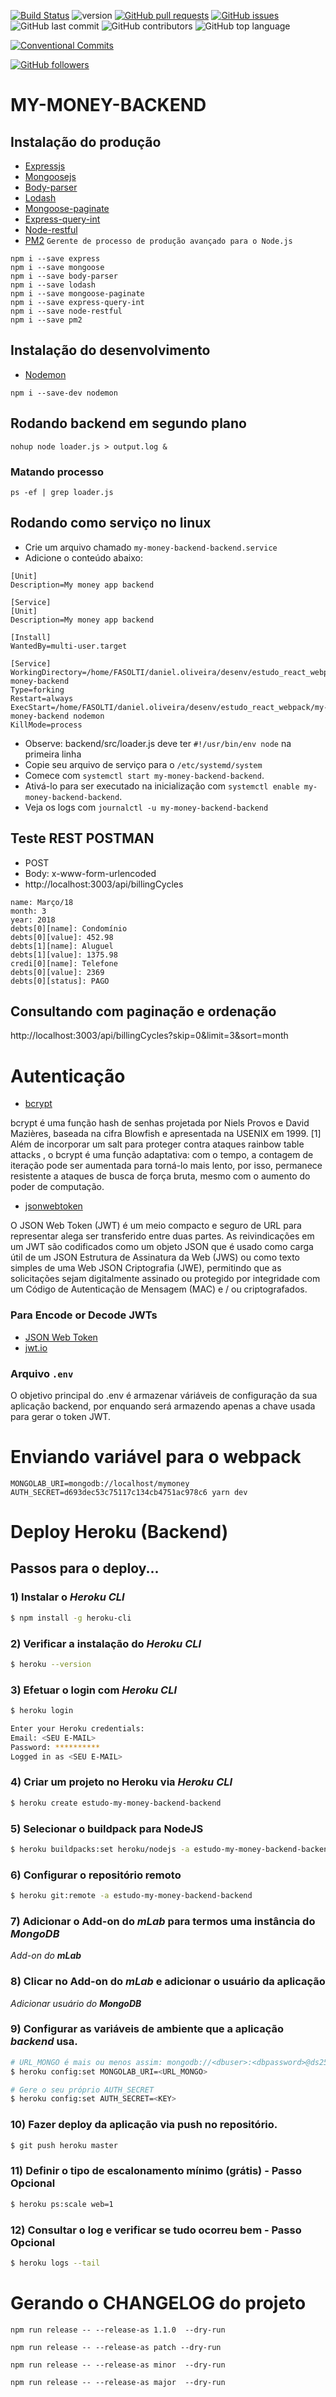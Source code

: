 [![Build Status](https://travis-ci.org/danielso2007/my-money-backend.svg?branch=master)](https://travis-ci.org/danielso2007/my-money-backend)
![version](https://img.shields.io/badge/version-1.0.0-blue.svg)
[![GitHub pull requests](https://img.shields.io/github/issues-pr-raw/danielso2007/my-money-backend.svg)](https://github.com/danielso2007/my-money-backend/pulls)
[![GitHub issues](https://img.shields.io/github/issues/danielso2007/my-money-backend.svg)](https://github.com/danielso2007/my-money-backend/issues?q=is%3Aopen+is%3Aissue)
![GitHub last commit](https://img.shields.io/github/last-commit/danielso2007/my-money-backend.svg)
![GitHub contributors](https://img.shields.io/github/contributors/danielso2007/my-money-backend.svg)
![GitHub top language](https://img.shields.io/github/languages/top/danielso2007/my-money-backend.svg)

[![Conventional Commits](https://img.shields.io/badge/Conventional%20Commits-1.0.0-yellow.svg)](https://conventionalcommits.org)

[![GitHub followers](https://img.shields.io/github/followers/danielso2007.svg?label=Follow&style=social)](https://github.com/danielso2007?tab=followers)

# MY-MONEY-BACKEND

## Instalação do produção

- [Expressjs](https://expressjs.com/pt-br/)
- [Mongoosejs](https://mongoosejs.com/)
- [Body-parser](https://www.npmjs.com/package/body-parser)
- [Lodash](https://lodash.com/)
- [Mongoose-paginate](https://github.com/edwardhotchkiss/mongoose-paginate)
- [Express-query-int](https://www.npmjs.com/package/express-query-int)
- [Node-restful](https://github.com/baugarten/node-restful)
- [PM2](http://pm2.keymetrics.io/) `Gerente de processo de produção avançado para o Node.js`

```shell
npm i --save express
npm i --save mongoose
npm i --save body-parser
npm i --save lodash
npm i --save mongoose-paginate
npm i --save express-query-int
npm i --save node-restful
npm i --save pm2
```

## Instalação do desenvolvimento

- [Nodemon](https://nodemon.io/)

```shell
npm i --save-dev nodemon
```

## Rodando backend em segundo plano

```shell
nohup node loader.js > output.log &
```
### Matando processo

```shell
ps -ef | grep loader.js
```

## Rodando como serviço no linux

- Crie um arquivo chamado `my-money-backend-backend.service`
- Adicione o conteúdo abaixo:
```shell
[Unit]
Description=My money app backend

[Service]
[Unit]
Description=My money app backend

[Install]
WantedBy=multi-user.target

[Service]
WorkingDirectory=/home/FASOLTI/daniel.oliveira/desenv/estudo_react_webpack/my-money-backend
Type=forking
Restart=always
ExecStart=/home/FASOLTI/daniel.oliveira/desenv/estudo_react_webpack/my-money-backend nodemon
KillMode=process
```
- Observe: backend/src/loader.js deve ter `#!/usr/bin/env node` na primeira linha
- Copie seu arquivo de serviço para o `/etc/systemd/system`
- Comece com `systemctl start my-money-backend-backend`.
- Ativá-lo para ser executado na inicialização com `systemctl enable my-money-backend-backend`.
- Veja os logs com `journalctl -u my-money-backend-backend`

## Teste REST POSTMAN
- POST
- Body: x-www-form-urlencoded
- http://localhost:3003/api/billingCycles

```
name: Março/18
month: 3
year: 2018
debts[0][name]: Condomínio
debts[0][value]: 452.98
debts[1][name]: Aluguel
debts[1][value]: 1375.98
credi[0][name]: Telefone
debts[0][value]: 2369
debts[0][status]: PAGO
```

## Consultando com paginação e ordenação

http://localhost:3003/api/billingCycles?skip=0&limit=3&sort=month


# Autenticação

- [bcrypt](https://www.npmjs.com/package/bcrypt)

bcrypt é uma função hash de senhas projetada por Niels Provos e David Mazières, baseada na cifra Blowfish e apresentada na USENIX em 1999. [1] Além de incorporar um salt para proteger contra ataques rainbow table attacks , o bcrypt é uma função adaptativa: com o tempo, a contagem de iteração pode ser aumentada para torná-lo mais lento, por isso, permanece resistente a ataques de busca de força bruta, mesmo com o aumento do poder de computação.

- [jsonwebtoken](https://www.npmjs.com/package/jsonwebtoken)

O JSON Web Token (JWT) é um meio compacto e seguro de URL para representar alega ser transferido entre duas partes. As reivindicações em um JWT são codificados como um objeto JSON que é usado como carga útil de um JSON
Estrutura de Assinatura da Web (JWS) ou como texto simples de uma Web JSON Criptografia (JWE), permitindo que as solicitações sejam digitalmente assinado ou protegido por integridade com um Código de Autenticação de Mensagem (MAC) e / ou criptografados.

### Para Encode or Decode JWTs

- [JSON Web Token](https://www.jsonwebtoken.io/)
- [jwt.io](https://jwt.io/)

### Arquivo `.env`

O objetivo principal do .env é armazenar váriáveis de configuração da sua aplicação backend, por enquando será armazendo apenas a chave usada para gerar o token JWT.

# Enviando variável para o webpack

`MONGOLAB_URI=mongodb://localhost/mymoney AUTH_SECRET=d693dec53c75117c134cb4751ac978c6 yarn dev`

# Deploy Heroku (Backend)

## Passos para o deploy...

### 1) Instalar o _Heroku CLI_

```bash
$ npm install -g heroku-cli
```
### 2) Verificar a instalação do _Heroku CLI_

```bash
$ heroku --version
```

### 3) Efetuar o login com _Heroku CLI_

```bash
$ heroku login

Enter your Heroku credentials:
Email: <SEU E-MAIL>
Password: **********
Logged in as <SEU E-MAIL>
```

### 4) Criar um projeto no Heroku via _Heroku CLI_

```bash
$ heroku create estudo-my-money-backend-backend
```

### 5) Selecionar o buildpack para NodeJS

```bash
$ heroku buildpacks:set heroku/nodejs -a estudo-my-money-backend-backend
```

### 6) Configurar o repositório remoto

```bash
$ heroku git:remote -a estudo-my-money-backend-backend
```

### 7) Adicionar o Add-on do **_mLab_** para termos uma instância do **_MongoDB_**

*Add-on do **_mLab_***

### 8) Clicar no Add-on do **_mLab_** e adicionar o usuário da aplicação

*Adicionar usuário do **_MongoDB_***

### 9) Configurar as variáveis de ambiente que a aplicação **_backend_** usa.

```bash
# URL_MONGO é mais ou menos assim: mongodb://<dbuser>:<dbpassword>@ds253889.mlab.com:53889/heroku_3t7bs45x
$ heroku config:set MONGOLAB_URI=<URL_MONGO>

# Gere o seu próprio AUTH_SECRET
$ heroku config:set AUTH_SECRET=<KEY>
```

### 10) Fazer deploy da aplicação via **push** no repositório.

```bash
$ git push heroku master
```

### 11) Definir o tipo de escalonamento mínimo (grátis) - Passo **Opcional**

```bash
$ heroku ps:scale web=1
```

### 12) Consultar o log e verificar se tudo ocorreu bem - Passo **Opcional**

```bash
$ heroku logs --tail
```

# Gerando o CHANGELOG do projeto

```
npm run release -- --release-as 1.1.0  --dry-run

npm run release -- --release-as patch --dry-run

npm run release -- --release-as minor  --dry-run

npm run release -- --release-as major  --dry-run
```